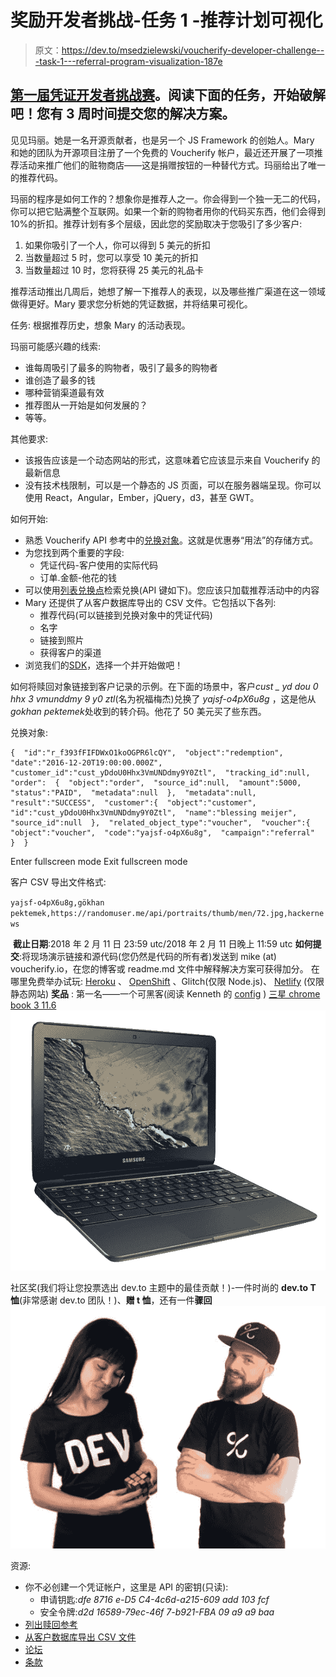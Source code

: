 # 奖励开发者挑战-任务 1 -推荐计划可视化

> 原文：<https://dev.to/msedzielewski/voucherify-developer-challenge---task-1---referral-program-visualization-187e>

## [第一届凭证开发者挑战赛](https://www.voucherify.io/blog/voucherify-developer-challenge?utm_campaign=contest1&utm_medium=post&utm_source=dev.to)。阅读下面的任务，开始破解吧！您有 3 周时间提交您的解决方案。

见见玛丽。她是一名开源贡献者，也是另一个 JS Framework 的创始人。Mary 和她的团队为开源项目注册了一个免费的 Voucherify 帐户，最近还开展了一项推荐活动来推广他们的赃物商店——这是捐赠按钮的一种替代方式。玛丽给出了唯一的推荐代码。

玛丽的程序是如何工作的？想象你是推荐人之一。你会得到一个独一无二的代码，你可以把它贴满整个互联网。如果一个新的购物者用你的代码买东西，他们会得到 10%的折扣。推荐计划有多个层级，因此您的奖励取决于您吸引了多少客户:

1.  如果你吸引了一个人，你可以得到 5 美元的折扣
2.  当数量超过 5 时，您可以享受 10 美元的折扣
3.  当数量超过 10 时，您将获得 25 美元的礼品卡

推荐活动推出几周后，她想了解一下推荐人的表现，以及哪些推广渠道在这一领域做得更好。Mary 要求您分析她的凭证数据，并将结果可视化。

任务:
根据推荐历史，想象 Mary 的活动表现。

玛丽可能感兴趣的线索:

*   谁每周吸引了最多的购物者，吸引了最多的购物者
*   谁创造了最多的钱
*   哪种营销渠道最有效
*   推荐图从一开始是如何发展的？
*   等等。

其他要求:

*   该报告应该是一个动态网站的形式，这意味着它应该显示来自 Voucherify 的最新信息
*   没有技术栈限制，可以是一个静态的 JS 页面，可以在服务器端呈现。你可以使用 React，Angular，Ember，jQuery，d3，甚至 GWT。

如何开始:

*   熟悉 Voucherify API 参考中的[兑换对象](https://docs.voucherify.io/reference#the-redemption-object)。这就是优惠券“用法”的存储方式。
*   为您找到两个重要的字段:
    *   凭证代码-客户使用的实际代码
    *   订单.金额-他花的钱
*   可以使用[列表兑换点](https://docs.voucherify.io/reference#list-redemptions)检索兑换(API 键如下)。您应该只加载推荐活动中的内容
*   Mary 还提供了从客户数据库导出的 CSV 文件。它包括以下各列:
    *   推荐代码(可以链接到兑换对象中的凭证代码)
    *   名字
    *   链接到照片
    *   获得客户的渠道
*   浏览我们的[SDK](https://docs.voucherify.io/docs/sdks)，选择一个并开始做吧！

如何将赎回对象链接到客户记录的示例。在下面的场景中，客户*cust _ yd dou 0 hhx 3 vmunddmy 9 y0 ztl*(名为祝福梅杰)兑换了 *yajsf-o4pX6u8g* ，这是他从*gokhan pektemek*处收到的转介码。他花了 50 美元买了些东西。

兑换对象:

```
{  "id":"r_f393fFIFDWxO1koOGPR6lcQY",  "object":"redemption",  "date":"2016-12-20T19:00:00.000Z",  "customer_id":"cust_yDdoU0Hhx3VmUNDdmy9Y0Ztl",  "tracking_id":null,  "order":  {  "object":"order",  "source_id":null,  "amount":5000,  "status":"PAID",  "metadata":null  },  "metadata":null,  "result":"SUCCESS",  "customer":{  "object":"customer",  "id":"cust_yDdoU0Hhx3VmUNDdmy9Y0Ztl",  "name":"blessing meijer",  "source_id":null  },  "related_object_type":"voucher",  "voucher":{  "object":"voucher",  "code":"yajsf-o4pX6u8g",  "campaign":"referral"  }  } 
```

Enter fullscreen mode Exit fullscreen mode

客户 CSV 导出文件格式:

`yajsf-o4pX6u8g,gökhan pektemek,https://randomuser.me/api/portraits/thumb/men/72.jpg,hackernews`

‍
**截止日期**:2018 年 2 月 11 日 23:59 utc/2018 年 2 月 11 日晚上 11:59 utc
**如何提交**:将现场演示链接和源代码(您仍然是代码的所有者)发送到 mike (at) voucherify.io，在您的博客或 readme.md 文件中解释解决方案可获得加分。
在哪里免费举办试玩: [Heroku](https://www.heroku.com/) 、 [OpenShift](https://www.openshift.com/) 、Glitch(仅限 Node.js)、 [Netlify](https://www.netlify.com/) (仅限静态网站)
**奖品** :
第一名——一个可黑客(阅读 Kenneth 的 [config](https://blog.lessonslearned.org/building-a-more-secure-development-chromebook/) ) [三星 chrome book 3 11.6](https://www.samsung.com/us/computing/chromebooks/under-12/chromebook-3-11-6---32gb-hdd--4gb-ram--xe500c13-k03us/)
[![](img/c63db8d2dbbe41aaaf887e736c1fbc60.png)](https://res.cloudinary.com/practicaldev/image/fetch/s--QEScVDQb--/c_limit%2Cf_auto%2Cfl_progressive%2Cq_auto%2Cw_880/https://daks2k3a4ib2z.cloudfront.net/58fe5d0657dd045f17ae234e/5a65ceb9b0439c000139f619_chromebook.png)

社区奖(我们将让您投票选出 dev.to 主题中的最佳贡献！)-一件时尚的 **dev.to T 恤**(非常感谢 dev.to 团队！)、**赠 t 恤**，还有一件**骤回**
[![](img/7bf5ec16ff58debb7fcb46970c47d0a2.png)](https://res.cloudinary.com/practicaldev/image/fetch/s--Ftxl4Lv3--/c_limit%2Cf_auto%2Cfl_progressive%2Cq_auto%2Cw_880/https://daks2k3a4ib2z.cloudfront.net/58fe5d0657dd045f17ae234e/5a65cf356b264200019bdf1f_tshirts.jpg)

资源:

*   你不必创建一个凭证帐户，这里是 API 的密钥(只读):
    *   申请钥匙:*dfe 8716 e-D5 C4-4c6d-a215-609 add 103 fcf*
    *   安全令牌:*d2d 16589-79ec-46f 7-b921-FBA 09 a9 a9 baa*
*   [列出赎回参考](https://docs.voucherify.io/reference#list-redemptions)
*   [从客户数据库导出 CSV 文件](https://drive.google.com/open?id=1AkE70sYk-dKTjtxsHvbG_DVH7x8iKhei)
*   [论坛](https://github.com/voucherifyio/developer-challenge)
*   [条款](https://docs.google.com/document/d/1gneCfQdg6ZVTt_jR-w6aLURBDo2OTrCF7wlW_W_P_tI/edit?usp=sharing)